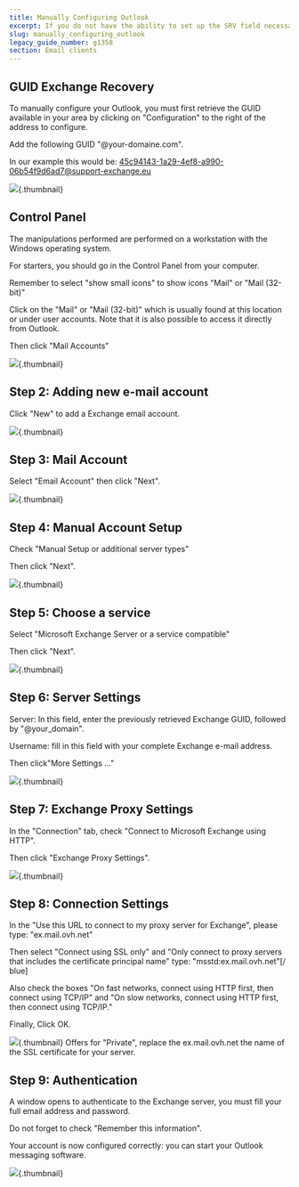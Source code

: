 ```yaml
---
title: Manually Configuring Outlook
excerpt: If you do not have the ability to set up the SRV field necessary for the automatic configuration of Outlook, follow this guide to configure Outlook manually
slug: manually_configuring_outlook
legacy_guide_number: g1358
section: Email clients
---
```



## GUID Exchange Recovery
To manually configure your Outlook, you must first retrieve the GUID available in your area by clicking on "Configuration" to the right of the address to configure.

Add the following GUID "@your-domaine.com".

In our example this would be:
45c94143-1a29-4ef8-a990-06b54f9d6ad7@support-exchange.eu

![](images/img_1568.jpg){.thumbnail}


## Control Panel
The manipulations performed are performed on a workstation with the Windows operating system.

For starters, you should go in the Control Panel from your computer.

Remember to select "show small icons" to show icons "Mail" or "Mail (32-bit)"

Click on the "Mail" or "Mail (32-bit)" which is usually found at this location or under user accounts. Note that it is also possible to access it directly from Outlook.


Then click "Mail Accounts"

![](images/img_992.jpg){.thumbnail}


## Step 2: Adding new e-mail account
Click "New" to add a  Exchange email account.

![](images/img_1551.jpg){.thumbnail}


## Step 3: Mail Account
Select "Email Account" then click "Next".

![](images/img_994.jpg){.thumbnail}


## Step 4: Manual Account Setup
Check "Manual Setup or additional server types"

Then click "Next".

![](images/img_1552.jpg){.thumbnail}


## Step 5: Choose a service
Select "Microsoft Exchange Server or a service compatible"

Then click "Next".

![](images/img_1553.jpg){.thumbnail}


## Step 6: Server Settings
Server: In this field, enter the previously retrieved Exchange GUID, followed by "@your_domain".

 Username: fill in this field with your complete Exchange e-mail address.

Then click"More Settings ..."

![](images/img_1554.jpg){.thumbnail}


## Step 7: Exchange Proxy Settings
In the "Connection" tab, check "Connect to Microsoft Exchange using HTTP".

Then click "Exchange Proxy Settings".

![](images/img_1555.jpg){.thumbnail}


## Step 8: Connection Settings
In the "Use this URL to connect to my proxy server for Exchange", please type: "ex.mail.ovh.net"

Then select "Connect using SSL only" and "Only connect to proxy servers that includes the certificate principal name" type: "msstd:ex.mail.ovh.net"[/ blue]

Also check the boxes "On fast networks, connect using HTTP first, then connect using TCP/IP" and "On slow networks, connect using HTTP first, then connect using TCP/IP."

Finally, Click OK.

![](images/img_1556.jpg){.thumbnail}
Offers for "Private", replace the ex.mail.ovh.net the name of the SSL certificate for your server.


## Step 9: Authentication
A window opens to authenticate to the Exchange server, you must fill your full email address and password.

Do not forget to check "Remember this information".

Your account is now configured correctly: you can start your Outlook messaging software.

![](images/img_1557.jpg){.thumbnail}

